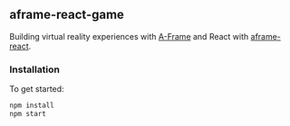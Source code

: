 ## aframe-react-game

Building virtual reality experiences with
[A-Frame](https://aframe.io) and React with
[aframe-react](https://github.com/ngokevin/aframe-react).

### Installation

To get started:

```bash
npm install
npm start
```
